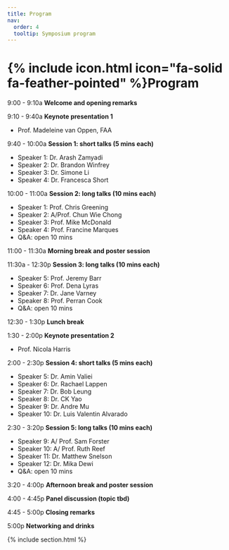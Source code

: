```yaml
---
title: Program
nav:
  order: 4
  tooltip: Symposium program
---
```


# {% include icon.html icon="fa-solid fa-feather-pointed" %}Program

9:00 - 9:10a    **Welcome and opening remarks**

9:10 - 9:40a    **Keynote presentation 1** 
- Prof. Madeleine van Oppen, FAA

9:40 - 10:00a   **Session 1: short talks (5 mins each)**
- Speaker 1: Dr. Arash Zamyadi
- Speaker 2: Dr. Brandon Winfrey
- Speaker 3: Dr. Simone Li
- Speaker 4: Dr. Francesca Short

10:00 - 11:00a  **Session 2: long talks (10 mins each)**
- Speaker 1: Prof. Chris Greening
- Speaker 2: A/Prof. Chun Wie Chong
- Speaker 3: Prof. Mike McDonald
- Speaker 4: Prof. Francine Marques
- Q&A: open 10 mins

  

11:00 - 11:30a  **Morning break and poster session**


11:30a - 12:30p  **Session 3: long talks (10 mins each)**
- Speaker 5: Prof. Jeremy Barr
- Speaker 6: Prof. Dena Lyras
- Speaker 7: Dr. Jane Varney
- Speaker 8: Prof. Perran Cook
- Q&A: open 10 mins


12:30 - 1:30p   **Lunch break**


1:30 - 2:00p    **Keynote presentation 2**
- Prof. Nicola Harris

2:00 - 2:30p    **Session 4: short talks (5 mins each)**
- Speaker 5: Dr. Amin Valiei
- Speaker 6: Dr. Rachael Lappen
- Speaker 7: Dr. Bob Leung
- Speaker 8: Dr. CK Yao
- Speaker 9: Dr. Andre Mu
- Speaker 10: Dr. Luis Valentin Alvarado


2:30 - 3:20p    **Session 5: long talks (10 mins each)**
- Speaker 9: A/ Prof. Sam Forster
- Speaker 10: A/ Prof. Ruth Reef
- Speaker 11: Dr. Matthew Snelson
- Speaker 12: Dr. Mika Dewi
- Q&A: open 10 mins


3:20 - 4:00p    **Afternoon break and poster session**

4:00 - 4:45p    **Panel discussion (topic tbd)**

4:45 - 5:00p    **Closing remarks**

5:00p           **Networking and drinks**



{% include section.html %}


